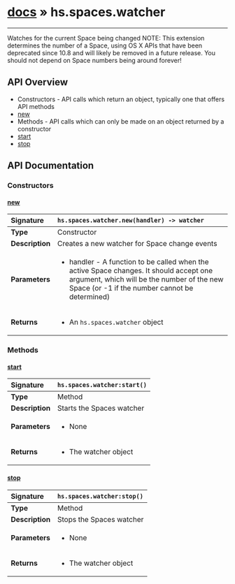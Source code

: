 # [docs](index.md) » hs.spaces.watcher
---

Watches for the current Space being changed
NOTE: This extension determines the number of a Space, using OS X APIs that have been deprecated since 10.8 and will likely be removed in a future release. You should not depend on Space numbers being around forever!

## API Overview
* Constructors - API calls which return an object, typically one that offers API methods
 * [new](#new)
* Methods - API calls which can only be made on an object returned by a constructor
 * [start](#start)
 * [stop](#stop)

## API Documentation

### Constructors

#### [new](#new)
| <span style="float: left;">**Signature**</span> | <span style="float: left;">`hs.spaces.watcher.new(handler) -> watcher` </span>                                                          |
| -----------------------------------------------------|---------------------------------------------------------------------------------------------------------|
| **Type**                                             | Constructor |
| **Description**                                      | Creates a new watcher for Space change events |
| **Parameters**                                       | <ul><li>handler - A function to be called when the active Space changes. It should accept one argument, which will be the number of the new Space (or -1 if the number cannot be determined)</li></ul> |
| **Returns**                                          | <ul><li>An <code>hs.spaces.watcher</code> object</li></ul> |

### Methods

#### [start](#start)
| <span style="float: left;">**Signature**</span> | <span style="float: left;">`hs.spaces.watcher:start()` </span>                                                          |
| -----------------------------------------------------|---------------------------------------------------------------------------------------------------------|
| **Type**                                             | Method |
| **Description**                                      | Starts the Spaces watcher |
| **Parameters**                                       | <ul><li>None</li></ul> |
| **Returns**                                          | <ul><li>The watcher object</li></ul> |

#### [stop](#stop)
| <span style="float: left;">**Signature**</span> | <span style="float: left;">`hs.spaces.watcher:stop()` </span>                                                          |
| -----------------------------------------------------|---------------------------------------------------------------------------------------------------------|
| **Type**                                             | Method |
| **Description**                                      | Stops the Spaces watcher |
| **Parameters**                                       | <ul><li>None</li></ul> |
| **Returns**                                          | <ul><li>The watcher object</li></ul> |

